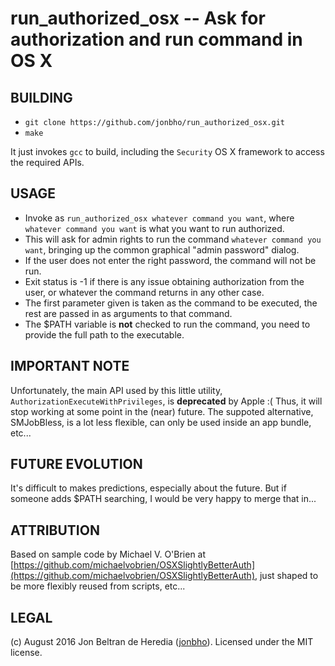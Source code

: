 run_authorized_osx -- Ask for authorization and run command in OS X
===================================================================

BUILDING
--------
* `git clone https://github.com/jonbho/run_authorized_osx.git`
* `make`

It just invokes `gcc` to build, including the `Security` OS X framework to access the required APIs.

USAGE
-----
* Invoke as `run_authorized_osx whatever command you want`, where `whatever command you want` is what you want to run authorized.
* This will ask for admin rights to run the command `whatever command you want`, bringing up the common graphical "admin password" dialog.
* If the user does not enter the right password, the command will not be run.
* Exit status is -1 if there is any issue obtaining authorization from the user, or whatever the command returns in any other case.
* The first parameter given is taken as the command to be executed, the rest are passed in as arguments to that command.
* The $PATH variable is **not** checked to run the command, you need to provide the full path to the executable.

IMPORTANT NOTE
--------------
Unfortunately, the main API used by this little utility, `AuthorizationExecuteWithPrivileges`, is **deprecated**
by Apple :( Thus, it will stop working at some point in the (near) future. The suppoted alternative, SMJobBless, is
a lot less flexible, can only be used inside an app bundle, etc...

FUTURE EVOLUTION
----------------
It's difficult to makes predictions, especially about the future. But if someone adds $PATH searching, I would be very happy to merge that in...

ATTRIBUTION
-----------
Based on sample code by Michael V. O'Brien at
[https://github.com/michaelvobrien/OSXSlightlyBetterAuth](https://github.com/michaelvobrien/OSXSlightlyBetterAuth),
just shaped to be more flexibly reused from scripts, etc...

LEGAL
-----
(c) August 2016 Jon Beltran de Heredia ([jonbho](http://jonbho.net)). Licensed under the MIT license.
